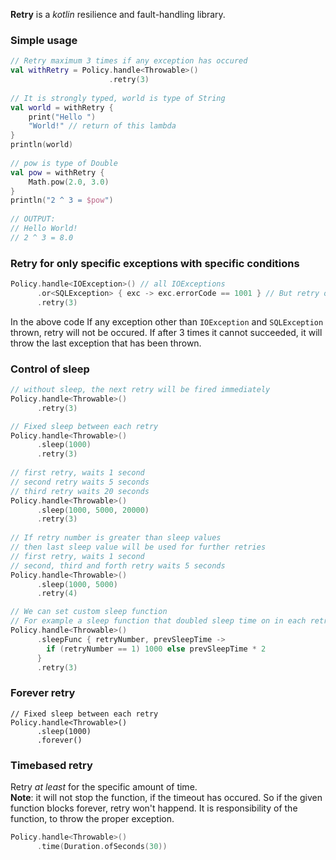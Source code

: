 **Retry** is a *kotlin* resilience and fault-handling library.

### Simple usage
```Kotlin
// Retry maximum 3 times if any exception has occured
val withRetry = Policy.handle<Throwable>()
                      .retry(3)
    
// It is strongly typed, world is type of String
val world = withRetry {
    print("Hello ")
    "World!" // return of this lambda
}
println(world)
    
// pow is type of Double
val pow = withRetry {
    Math.pow(2.0, 3.0)
}
println("2 ^ 3 = $pow")
    
// OUTPUT:
// Hello World!
// 2 ^ 3 = 8.0
```
### Retry for only specific exceptions with specific conditions
```Kotlin
Policy.handle<IOException>() // all IOExceptions
      .or<SQLException> { exc -> exc.errorCode == 1001 } // But retry only for SqlException with code 1001
      .retry(3)
```
In the above code If any exception other than `IOException` and `SQLException` thrown, retry will not be occured. If after 3 times it cannot succeeded, it will throw the last exception that has been thrown.

### Control of sleep
```Kotlin
// without sleep, the next retry will be fired immediately
Policy.handle<Throwable>()
      .retry(3)

// Fixed sleep between each retry
Policy.handle<Throwable>()
      .sleep(1000)  
      .retry(3)
      
// first retry, waits 1 second
// second retry waits 5 seconds
// third retry waits 20 seconds
Policy.handle<Throwable>()
      .sleep(1000, 5000, 20000)  
      .retry(3)      
      
// If retry number is greater than sleep values
// then last sleep value will be used for further retries
// first retry, waits 1 second
// second, third and forth retry waits 5 seconds
Policy.handle<Throwable>()
      .sleep(1000, 5000)  
      .retry(4)           

// We can set custom sleep function
// For example a sleep function that doubled sleep time on in each retry
Policy.handle<Throwable>()
      .sleepFunc { retryNumber, prevSleepTime ->
        if (retryNumber == 1) 1000 else prevSleepTime * 2
      }  
      .retry(3)           
```

### Forever retry
```
// Fixed sleep between each retry
Policy.handle<Throwable>()
      .sleep(1000)  
      .forever()
```

### Timebased retry
Retry *at least* for the specific amount of time.  
**Note**: it will not stop the function, if the timeout has occured. So if the given function blocks forever, retry won't happend. It is responsibility of the function, to throw the proper exception.
```Kotlin
Policy.handle<Throwable>()
      .time(Duration.ofSeconds(30))
```
